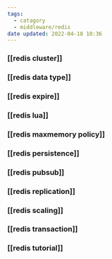 ```yaml
---
tags:
  - catagory
  - middleware/redis
date updated: 2022-04-18 10:36
---
```


### [[redis cluster]]

### [[redis data type]]

### [[redis expire]]

### [[redis lua]]

### [[redis maxmemory policy]]

### [[redis persistence]]

### [[redis pubsub]]

### [[redis replication]]

### [[redis scaling]]

### [[redis transaction]]

### [[redis tutorial]]
